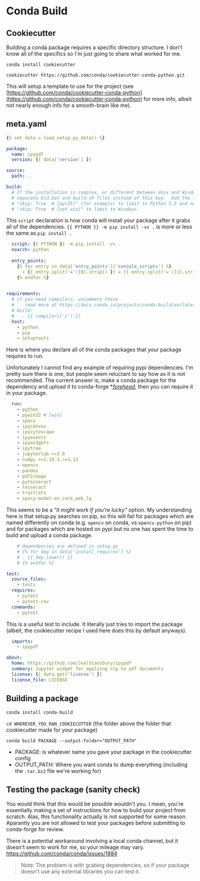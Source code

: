 # Conda Build

## Cookiecutter
Building a conda package requires a specific directory structure. I don't know all of the specifics so I'm just going to share what worked for me.

`conda install cookiecutter`

`cookiecutter https://github.com/conda/cookiecutter-conda-python.git`

This will setup a template to use for the project (see [https://github.com/conda/cookiecutter-conda-python](https://github.com/conda/cookiecutter-conda-python) for more info, albeit not nearly enough info for a smooth-brain like me).

## meta.yaml
```yaml
{% set data = load_setup_py_data() %}

package:
  name: ipypdf
  version: {{ data['version'] }}

source:
  path: ..

build:
  # If the installation is complex, or different between Unix and Windows, use
  # separate bld.bat and build.sh files instead of this key.  Add the line
  # "skip: True  # [py<35]" (for example) to limit to Python 3.5 and newer, or
  # "skip: True  # [not win]" to limit to Windows.
```
This `script` declaration is how conda will install your package after it grabs all of the dependencies. `{{ PYTHON }} -m pip install -vv .` is more or less the same as `pip install .`
```yaml
  script: {{ PYTHON }} -m pip install -vv .
  noarch: python
  
  entry_points:
    {% for entry in data['entry_points']['console_scripts'] %}
      - {{ entry.split('=')[0].strip() }} = {{ entry.split('=')[1].strip() }}
    {% endfor %}
  

requirements:
  # if you need compilers, uncomment these
  #    read more at https://docs.conda.io/projects/conda-build/en/latest/resources/compiler-tools.html
  # build:
  #   - {{ compilers('c') }}
  host:
    - python
    - pip
    - setuptools
```
Here is where you declare all of the conda packages that your package requires to run.

Unfortunately I cannot find any example of requiring pypi dependencies. 
I'm pretty sure there is one, but people seem reluctant to say how as it is not recommended. 
The current answer is, make a conda package for the dependency and upload it to conda-forge 
\**[forehead](https://www.urbandictionary.com/define.php?term=forehead)*, then you can require it in your package.
```yaml
  run:
    - python
    - pywin32 # [win]
    - spacy
    - ipycanvas
    - ipycytoscape
    - ipyevents
    - ipywidgets
    - ipytree
    - jupyterlab >=3.0
    - numpy <=1.19.3,>=1.13
    - opencv
    - pandas
    - pdf2image
    - pytesseract
    - tesseract
    - traitlets
    - spacy-model-en_core_web_lg
```
This seems to be a _"it might work if you're lucky"_ option. 
My understanding here is that setup.py searches on pip, 
so this will fail for packages which are named differently on conda 
(e.g. `opencv` on conda, vs `opencv-python` on pip) and for packages which are 
hosted on pypi but no one has spent the time to build and upload a conda package.
```yaml
    # dependencies are defined in setup.py
    # {% for dep in data['install_requires'] %}
    # - {{ dep.lower() }}
    # {% endfor %}

test:
  source_files:
    - tests
  requires:
    - pytest
    - pytest-cov
  commands:
    - pytest
```
This is a useful test to include. It literally just tries to import the package (albeit, the cookiecutter recipe I used here does this by default anyways).
```yaml
  imports:
    - ipypdf

about:
  home: https://github.com/JoelStansbury/ipypdf
  summary: Jupyter widget for applying nlp to pdf documents
  license: {{ data.get('license') }}
  license_file: LICENSE
```
## Building a package
`conda install conda-build`

`cd WHEREVER_YOU_RAN_COOKIECUTTER` (the folder above the folder that cookiecutter made for your package)

`conda build PACKAGE --output-folder="OUTPUT_PATH"` 
  * PACKAGE: is whatever name you gave your package in the cookiecutter config
  * OUTPUT_PATH: Where you want conda to dump everything (including the `.tar.bz2` file we're working for)

## Testing the package (sanity check)
You would think that this would be possible wouldn't you. I mean, you're essentially making a set of instructions for how to build your project from scratch. Alas, this functionality actually is not supported for some reason. Aparantly you are not allowed to test your packages before submitting to conda-forge for review.

There is a potential workaround involving a local conda channel, but it doesn't seem to work for me, so your mileage may vary.
https://github.com/conda/conda/issues/1884

> Note: The problem is with grabing dependencies, so if your package doesn't use any external libraries you can test it.

